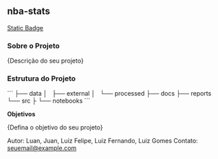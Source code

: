 ## nba-stats

[Static Badge](https://img.shields.io/badge/Made_With_Python-blue)


### Sobre o Projeto

{Descrição do seu projeto}

### Estrutura do Projeto

´´´
├── data
│   ├── external
│   └── processed
├── docs
├── reports
└── src
    ├
    └── notebooks
´´´

**Objetivos**

{Defina o objetivo do seu projeto}


Autor: Luan, Juan, Luiz Felipe, Luiz Fernando, Luiz Gomes
Contato: seuemail@example.com